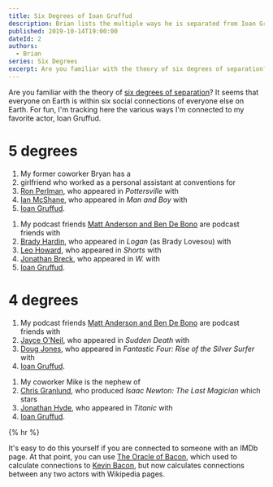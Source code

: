 ```yaml
---
title: Six Degrees of Ioan Gruffud
description: Brian lists the multiple ways he is separated from Ioan Gruffud by six degrees or fewer.
published: 2019-10-14T19:00:00
dateId: 2
authors:
  - Brian
series: Six Degrees
excerpt: Are you familiar with the theory of six degrees of separation? It seems that everyone on Earth is within six social connections of everyone else on Earth.
---
```

Are you familiar with the theory of [six degrees of separation](https://en.m.wikipedia.org/wiki/Six_degrees_of_separation)? It seems that everyone on Earth is within six social connections of everyone else on Earth. For fun, I'm tracking here the various ways I'm connected to my favorite actor, Ioan Gruffud.

# 5 degrees
1. My former coworker Bryan has a
2. girlfriend who worked as a personal assistant at conventions for
3. [Ron Perlman](https://www.imdb.com/name/nm0000579), who appeared in <i>Pottersville</i> with
4. [Ian McShane](https://www.imdb.com/name/nm0574534), who appeared in <i>Man and Boy</i> with
5. [Ioan Gruffud](https://www.imdb.com/name/nm0344435).

1) My podcast friends [Matt Anderson and Ben De Bono](https://www.imdb.com/name/nm1795989) are podcast friends with
2) [Brady Hardin](https://www.imdb.com/name/nm2460886), who appeared in <i>Logan</i> (as Brady Lovesou) with
3) [Leo Howard](https://www.imdb.com/name/nm1795989), who appeared in <i>Shorts</i> with
4) [Jonathan Breck](https://www.imdb.com/name/nm0106534), who appeared in <i>W.</i> with
5) [Ioan Gruffud](https://www.imdb.com/name/nm0344435).

# 4 degrees
1. My podcast friends [Matt Anderson and Ben De Bono](https://www.imdb.com/name/nm1795989) are podcast friends with
2. [Jayce O'Neil](https://www.imdb.com/name/nm2671766), who appeared in <i>Sudden Death</i> with
3. [Doug Jones](https://www.imdb.com/name/nm0427964), who appeared in <i>Fantastic Four: Rise of the Silver Surfer</i> with
4. [Ioan Gruffud](https://www.imdb.com/name/nm0344435).

1) My coworker Mike is the nephew of
2) [Chris Granlund](https://www.imdb.com/name/nm0335173), who produced <i>Isaac Newton: The Last Magician</i> which stars
3) [Jonathan Hyde](https://www.imdb.com/name/nm0404993), who appeared in <i>Titanic</i> with
4) [Ioan Gruffud](https://www.imdb.com/name/nm0344435).

{% hr %}

It's easy to do this yourself if you are connected to someone with an IMDb page. At that point, you can use [The Oracle of Bacon](https://oracleofbacon.org/), which used to calculate connections to [Kevin Bacon](https://en.m.wikipedia.org/wiki/Six_Degrees_of_Kevin_Bacon), but now calculates connections between any two actors with Wikipedia pages.